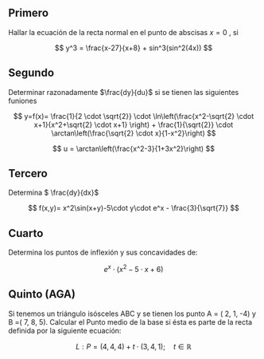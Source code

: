 ## Primero 
Hallar la ecuación de la recta normal en el punto de abscisas $x=0$ , si

$$ 
    y^3 = \frac{x-27}{x+8} + sin^3(sin^2(4x))
$$
 


## Segundo 
Determinar razonadamente $\frac{dy}{du}$ si se tienen las siguientes funiones

$$
    y=f(x)= \frac{1}{2 \cdot \sqrt{2}} \cdot \ln\left(\frac{x^2-\sqrt{2} \cdot x+1}{x^2+\sqrt{2} \cdot x+1} \right) + \frac{1}{\sqrt{2}} \cdot \arctan\left(\frac{\sqrt{2} \cdot x}{1-x^2}\right)
$$

$$
    u = \arctan\left(\frac{x^2-3}{1+3x^2}\right)
$$



## Tercero
Determina $ \frac{dy}{dx}$

$$ 
    f(x,y)= x^2\sin(x+y)-5\cdot y\cdot e^x - \frac{3}{\sqrt{7}}
$$ 



## Cuarto
Determina los puntos de inflexión y sus concavidades de:

$$ 
    e^ x\cdot (x^2-5\cdot x+6)
$$


## Quinto (AGA)
Si tenemos un triángulo isósceles ABC y se tienen los punto A = ( 2, 1, -4) y B =( 7, 8, 5). Calcular el Punto medio de la base si ésta es parte de la recta definida por la siguiente ecuación:

$$
    L : P= (4,4,4) + t\cdot(3,4,1); \quad t \in \mathbb{R}
$$

